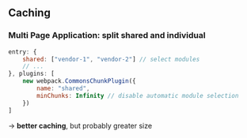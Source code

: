 ## Caching
### Multi Page Application: split shared and individual

``` js
entry: {
	shared: ["vendor-1", "vendor-2"] // select modules
	// ...
}, plugins: [
	new webpack.CommonsChunkPlugin({
		name: "shared",
		minChunks: Infinity // disable automatic module selection
	})
]
```

→ **better caching**, but probably greater size

